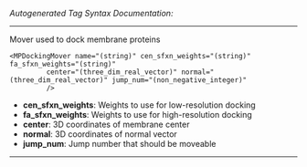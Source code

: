 _Autogenerated Tag Syntax Documentation:_

---
Mover used to dock membrane proteins

```
<MPDockingMover name="(string)" cen_sfxn_weights="(string)" fa_sfxn_weights="(string)"
         center="(three_dim_real_vector)" normal="(three_dim_real_vector)" jump_num="(non_negative_integer)"
         />
```

-   **cen_sfxn_weights**: Weights to use for low-resolution docking
-   **fa_sfxn_weights**: Weights to use for high-resolution docking
-   **center**: 3D coordinates of membrane center
-   **normal**: 3D coordinates of normal vector
-   **jump_num**: Jump number that should be moveable

---
